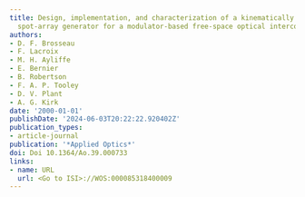 ```yaml
---
title: Design, implementation, and characterization of a kinematically aligned, cascaded
  spot-array generator for a modulator-based free-space optical interconnect
authors:
- D. F. Brosseau
- F. Lacroix
- M. H. Ayliffe
- E. Bernier
- B. Robertson
- F. A. P. Tooley
- D. V. Plant
- A. G. Kirk
date: '2000-01-01'
publishDate: '2024-06-03T20:22:22.920402Z'
publication_types:
- article-journal
publication: '*Applied Optics*'
doi: Doi 10.1364/Ao.39.000733
links:
- name: URL
  url: <Go to ISI>://WOS:000085318400009
---
```

